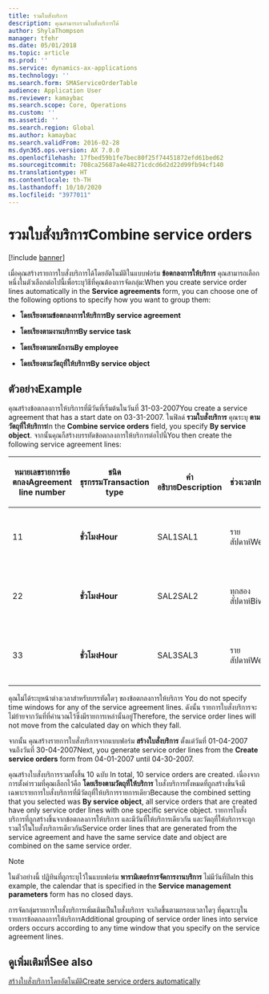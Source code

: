 ```yaml
---
title: รวมใบสั่งบริการ
description: คุณสามารถรวมใบสั่งบริการได้
author: ShylaThompson
manager: tfehr
ms.date: 05/01/2018
ms.topic: article
ms.prod: ''
ms.service: dynamics-ax-applications
ms.technology: ''
ms.search.form: SMAServiceOrderTable
audience: Application User
ms.reviewer: kamaybac
ms.search.scope: Core, Operations
ms.custom: ''
ms.assetid: ''
ms.search.region: Global
ms.author: kamaybac
ms.search.validFrom: 2016-02-28
ms.dyn365.ops.version: AX 7.0.0
ms.openlocfilehash: 17fbed59b1fe7bec80f25f74451872efd61bed62
ms.sourcegitcommit: 708ca25687a4e48271cdcd6d2d22d99fb94cf140
ms.translationtype: HT
ms.contentlocale: th-TH
ms.lasthandoff: 10/10/2020
ms.locfileid: "3977011"
---
```

# <a name="combine-service-orders"></a><span data-ttu-id="02ce4-103">รวมใบสั่งบริการ</span><span class="sxs-lookup"><span data-stu-id="02ce4-103">Combine service orders</span></span>   

[!include [banner](../includes/banner.md)]


<span data-ttu-id="02ce4-104">เมื่อคุณสร้างรายการใบสั่งบริการได้โดยอัตโนมัติในแบบฟอร์ม **ข้อตกลงการให้บริการ** คุณสามารถเลือกหนึ่งในตัวเลือกต่อไปนี้เพื่อระบุวิธีที่คุณต้องการจัดกลุ่ม:</span><span class="sxs-lookup"><span data-stu-id="02ce4-104">When you create service order lines automatically in the **Service agreements** form, you can choose one of the following options to specify how you want to group them:</span></span>

  - <span data-ttu-id="02ce4-105">**โดยเรียงตามข้อตกลงการให้บริการ**</span><span class="sxs-lookup"><span data-stu-id="02ce4-105">**By service agreement**</span></span>

  - <span data-ttu-id="02ce4-106">**โดยเรียงตามงานบริการ**</span><span class="sxs-lookup"><span data-stu-id="02ce4-106">**By service task**</span></span>

  - <span data-ttu-id="02ce4-107">**โดยเรียงตามพนักงาน**</span><span class="sxs-lookup"><span data-stu-id="02ce4-107">**By employee**</span></span>

  - <span data-ttu-id="02ce4-108">**โดยเรียงตามวัตถุที่ให้บริการ**</span><span class="sxs-lookup"><span data-stu-id="02ce4-108">**By service object**</span></span>

## <a name="example"></a><span data-ttu-id="02ce4-109">ตัวอย่าง</span><span class="sxs-lookup"><span data-stu-id="02ce4-109">Example</span></span>

<span data-ttu-id="02ce4-110">คุณสร้างข้อตกลงการให้บริการที่มีวันที่เริ่มต้นในวันที่ 31-03-2007</span><span class="sxs-lookup"><span data-stu-id="02ce4-110">You create a service agreement that has a start date on 03-31-2007.</span></span> <span data-ttu-id="02ce4-111">ในฟิลด์ **รวมใบสั่งบริการ** คุณระบุ **ตามวัตถุที่ให้บริการ**</span><span class="sxs-lookup"><span data-stu-id="02ce4-111">In the **Combine service orders** field, you specify **By service object**.</span></span> <span data-ttu-id="02ce4-112">จากนั้นคุณก็สร้างบรรทัดข้อตกลงการให้บริการต่อไปนี้</span><span class="sxs-lookup"><span data-stu-id="02ce4-112">You then create the following service agreement lines:</span></span>

<table style="width:100%;">
<colgroup>
<col style="width: 16%" />
<col style="width: 16%" />
<col style="width: 16%" />
<col style="width: 16%" />
<col style="width: 16%" />
<col style="width: 16%" />
</colgroup>
<thead>
<tr class="header">
<th><p><span data-ttu-id="02ce4-113">หมายเลขรายการข้อตกลง</span><span class="sxs-lookup"><span data-stu-id="02ce4-113">Agreement line number</span></span></p></th>
<th><p><span data-ttu-id="02ce4-114">ชนิดธุรกรรม</span><span class="sxs-lookup"><span data-stu-id="02ce4-114">Transaction type</span></span></p></th>
<th><p><span data-ttu-id="02ce4-115">คำอธิบาย</span><span class="sxs-lookup"><span data-stu-id="02ce4-115">Description</span></span></p></th>
<th><p><span data-ttu-id="02ce4-116">ช่วงเวลา</span><span class="sxs-lookup"><span data-stu-id="02ce4-116">Interval</span></span></p></th>
<th><p><span data-ttu-id="02ce4-117">วัตถุที่ให้บริการ</span><span class="sxs-lookup"><span data-stu-id="02ce4-117">Service object</span></span></p></th>
<th><p><span data-ttu-id="02ce4-118">วันที่เริ่มต้น</span><span class="sxs-lookup"><span data-stu-id="02ce4-118">Start date</span></span></p></th>
</tr>
</thead>
<tbody>
<tr class="odd">
<td><p><span data-ttu-id="02ce4-119">1</span><span class="sxs-lookup"><span data-stu-id="02ce4-119">1</span></span></p></td>
<td><p><span data-ttu-id="02ce4-120"><strong>ชั่วโมง</strong></span><span class="sxs-lookup"><span data-stu-id="02ce4-120"><strong>Hour</strong></span></span></p></td>
<td><p><span data-ttu-id="02ce4-121">SAL1</span><span class="sxs-lookup"><span data-stu-id="02ce4-121">SAL1</span></span></p></td>
<td><p><span data-ttu-id="02ce4-122">รายสัปดาห์</span><span class="sxs-lookup"><span data-stu-id="02ce4-122">Weekly</span></span></p></td>
<td><p><span data-ttu-id="02ce4-123">X-1</span><span class="sxs-lookup"><span data-stu-id="02ce4-123">X-1</span></span></p></td>
<td><p><span data-ttu-id="02ce4-124">วันที่ 04-01-2007</span><span class="sxs-lookup"><span data-stu-id="02ce4-124">04-01-2007</span></span></p></td>
</tr>
<tr class="even">
<td><p><span data-ttu-id="02ce4-125">2</span><span class="sxs-lookup"><span data-stu-id="02ce4-125">2</span></span></p></td>
<td><p><span data-ttu-id="02ce4-126"><strong>ชั่วโมง</strong></span><span class="sxs-lookup"><span data-stu-id="02ce4-126"><strong>Hour</strong></span></span></p></td>
<td><p><span data-ttu-id="02ce4-127">SAL2</span><span class="sxs-lookup"><span data-stu-id="02ce4-127">SAL2</span></span></p></td>
<td><p><span data-ttu-id="02ce4-128">ทุกสองสัปดาห์</span><span class="sxs-lookup"><span data-stu-id="02ce4-128">Biweekly</span></span></p></td>
<td><p><span data-ttu-id="02ce4-129">X-2</span><span class="sxs-lookup"><span data-stu-id="02ce4-129">X-2</span></span></p></td>
<td><p><span data-ttu-id="02ce4-130">วันที่ 04-01-2007</span><span class="sxs-lookup"><span data-stu-id="02ce4-130">04-01-2007</span></span></p></td>
</tr>
<tr class="odd">
<td><p><span data-ttu-id="02ce4-131">3</span><span class="sxs-lookup"><span data-stu-id="02ce4-131">3</span></span></p></td>
<td><p><span data-ttu-id="02ce4-132"><strong>ชั่วโมง</strong></span><span class="sxs-lookup"><span data-stu-id="02ce4-132"><strong>Hour</strong></span></span></p></td>
<td><p><span data-ttu-id="02ce4-133">SAL3</span><span class="sxs-lookup"><span data-stu-id="02ce4-133">SAL3</span></span></p></td>
<td><p><span data-ttu-id="02ce4-134">รายสัปดาห์</span><span class="sxs-lookup"><span data-stu-id="02ce4-134">Weekly</span></span></p></td>
<td><p><span data-ttu-id="02ce4-135">X-2</span><span class="sxs-lookup"><span data-stu-id="02ce4-135">X-2</span></span></p></td>
<td><p><span data-ttu-id="02ce4-136">วันที่ 04-01-2007</span><span class="sxs-lookup"><span data-stu-id="02ce4-136">04-01-2007</span></span></p></td>
</tr>
</tbody>
</table>


<span data-ttu-id="02ce4-137">คุณไม่ได้ระบุหน้าต่างเวลาสำหรับบรรทัดใดๆ ของข้อตกลงการให้บริการ </span><span class="sxs-lookup"><span data-stu-id="02ce4-137">You do not specify time windows for any of the service agreement lines.</span></span> <span data-ttu-id="02ce4-138">ดังนั้น รายการใบสั่งบริการจะไม่ย้ายจากวันที่ที่คำนวณไว้ซึ่งมีรายการเหล่านั้นอยู่</span><span class="sxs-lookup"><span data-stu-id="02ce4-138">Therefore, the service order lines will not move from the calculated day on which they fall.</span></span>

<span data-ttu-id="02ce4-139">จากนั้น คุณสร้างรายการใบสั่งบริการจากแบบฟอร์ม **สร้างใบสั่งบริการ** ตั้งแต่วันที่ 01-04-2007 จนถึงวันที่ 30-04-2007</span><span class="sxs-lookup"><span data-stu-id="02ce4-139">Next, you generate service order lines from the **Create service orders** form from 04-01-2007 until 04-30-2007.</span></span>

<span data-ttu-id="02ce4-140">คุณสร้างใบสั่งบริการรวมทั้งสิ้น 10 ฉบับ </span><span class="sxs-lookup"><span data-stu-id="02ce4-140">In total, 10 service orders are created.</span></span> <span data-ttu-id="02ce4-141">เนื่องจากการตั้งค่ารวมที่คุณเลือกไว้คือ **โดยเรียงตามวัตถุที่ให้บริการ** ใบสั่งบริการทั้งหมดที่ถูกสร้างขึ้นจึงมีเฉพาะรายการใบสั่งบริการที่มีวัตถุที่ให้บริการรายการเดียว</span><span class="sxs-lookup"><span data-stu-id="02ce4-141">Because the combined setting that you selected was **By service object**, all service orders that are created have only service order lines with one specific service object.</span></span> <span data-ttu-id="02ce4-142">รายการใบสั่งบริการที่ถูกสร้างขึ้นจากข้อตกลงการให้บริการ และมีวันที่ให้บริการเดียวกัน และวัตถุที่ให้บริการจะถูกรวมไว้ในใบสั่งบริการเดียวกัน</span><span class="sxs-lookup"><span data-stu-id="02ce4-142">Service order lines that are generated from the service agreement and have the same service date and object are combined on the same service order.</span></span>


> [!NOTE]
> <P><span data-ttu-id="02ce4-143">ในตัวอย่างนี้ ปฏิทินที่ถูกระบุไว้ในแบบฟอร์ม <STRONG>พารามิเตอร์การจัดการงานบริการ</STRONG> ไม่มีวันที่ปิด</span><span class="sxs-lookup"><span data-stu-id="02ce4-143">In this example, the calendar that is specified in the <STRONG>Service management parameters</STRONG> form has no closed days.</span></span></P>



<span data-ttu-id="02ce4-144">การจัดกลุ่มรายการใบสั่งบริการเพิ่มเติมเป็นใบสั่งบริการ จะเกิดขึ้นตามกรอบเวลาใดๆ ที่คุณระบุในรายการข้อตกลงการให้บริการ</span><span class="sxs-lookup"><span data-stu-id="02ce4-144">Additional grouping of service order lines into service orders occurs according to any time window that you specify on the service agreement lines.</span></span>

## <a name="see-also"></a><span data-ttu-id="02ce4-145">ดูเพิ่มเติมที่</span><span class="sxs-lookup"><span data-stu-id="02ce4-145">See also</span></span>

[<span data-ttu-id="02ce4-146">สร้างใบสั่งบริการโดยอัตโนมัติ</span><span class="sxs-lookup"><span data-stu-id="02ce4-146">Create service orders automatically</span></span>](create-service-orders-automatically.md)

  


